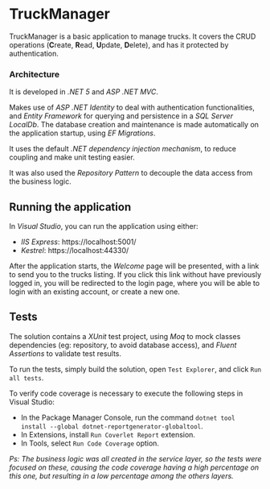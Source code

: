 # TruckManager

TruckManager is a basic application to manage trucks. It covers the CRUD operations (**C**reate, **R**ead, **U**pdate, **D**elete), and has it protected by authentication.

### Architecture

It is developed in _.NET 5_ and _ASP .NET MVC_.

Makes use of _ASP .NET Identity_ to deal with authentication functionalities, and _Entity Framework_ for querying and persistence in a _SQL Server LocalDb_.
The database creation and maintenance is made automatically on the application startup, using _EF Migrations_.

It uses the default _.NET dependency injection mechanism_, to reduce coupling and make unit testing easier.

It was also used the _Repository Pattern_ to decouple the data access from the business logic.

## Running the application
In _Visual Studio_, you can run the application using either:
* _IIS Express_: https://localhost:5001/
* _Kestrel_: https://localhost:44330/

After the application starts, the _Welcome_ page will be presented, with a link to send you to the trucks listing.
If you click this link without have previously logged in, you will be redirected to the login page, where you will be able to login with an existing account, or create a new one.

## Tests
The solution contains a _XUnit_ test project, using _Moq_ to mock classes dependencies (eg: repository, to avoid database access), and _Fluent Assertions_ to validate test results.

To run the tests, simply build the solution, open `Test Explorer`, and click `Run all tests`.

To verify code coverage is necessary to execute the following steps in Visual Studio:
* In the Package Manager Console, run the command `dotnet tool install --global dotnet-reportgenerator-globaltool`.
* In Extensions, install `Run Coverlet Report` extension.
* In Tools, select `Run Code Coverage` option.

_Ps: The business logic was all created in the service layer, so the tests were focused on these, causing the code coverage having a high percentage on this one, but resulting in a low percentage among the others layers._